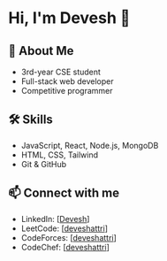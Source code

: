 # Hi, I'm Devesh 👋

## 🚀 About Me
- 3rd-year CSE student
- Full-stack web developer
- Competitive programmer

## 🛠 Skills
- JavaScript, React, Node.js, MongoDB
- HTML, CSS, Tailwind
- Git & GitHub

## 📫 Connect with me
- LinkedIn: [[Devesh](www.linkedin.com/in/devesh-a0b987256)]
- LeetCode: [[deveshattri](https://leetcode.com/u/deveshattri/)]
- CodeForces: [[deveshattri](https://codeforces.com/profile/deveshattri)]
- CodeChef: [[deveshattri](https://www.codechef.com/users/attridevesh)]
